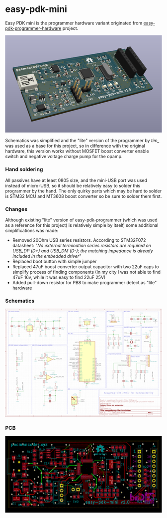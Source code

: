 # easy-pdk-mini

Easy PDK mini is the programmer hardware variant originated from
[easy-pdk-programmer-hardware](https://github.com/free-pdk/easy-pdk-programmer-hardware) project.

![render](img/render.png)

Schematics was simplified and the "lite" version of the programmer by *tim_* was used as a base for
this project, so in difference with the original hardware, this version works without MOSFET boost
converter enable switch and negative voltage charge pump for the opamp.

### Hand soldering
All passives have at least 0805 size, and the mini-USB port was used instead of micro-USB, so it
should be relatively easy to solder this programmer by the hand. The only quirky parts which may be
hard to solder is STM32 MCU and MT3608 boost converter so be sure to solder them first. 

### Changes
Although existing "lite" version of easy-pdk-programmer (which was used as a reference for this
project) is relatively simple by itself, some additional simplifications was made:
- Removed 20Ohm USB series resistors. According to STM32F072 datasheet: *"No external termination
series resistors are required on USB_DP (D+) and USB_DM (D-); the matching impedance is already
included in the embedded driver"*
- Replaced boot button with simple jumper
- Replaced 47uF boost converter output capacitor with two 22uF caps to simplify process of finding
components (In my city I was not able to find 47uF 16v, while it was easy to find 22uF 25V)
- Added pull-down resistor for PB8 to make programmer detect as "lite" hardware 

### Schematics
![schematics](img/schematics.png)

### PCB
![pcb](img/pcb.png)